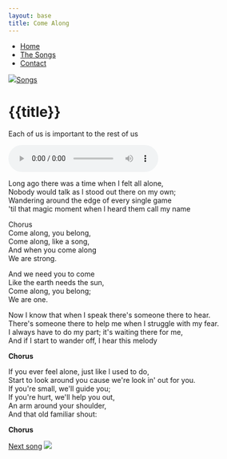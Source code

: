 ```yaml
---
layout: base
title: Come Along
---
```


<nav>
    <ul class="nav">
      <li><a href="/">Home</a></li>
      <li class="active"><a href="/the-songs/">The Songs</a></li>
      <li><a href="/contact">Contact</a></li>
    </ul>
</nav>


<div class="block">
<a href="/the-songs"><img src="/img/arrow-left.svg"></a><a href="/the-songs">Songs</a>
</div>

<h1 class="song-title2">{{title}}</h1>

Each of us is important to the rest of us

<div>
    <audio controls="">
      <source src="/music/come-along.mp3" type="audio/mpeg">
      Your browser does not support the audio element.
    </audio>
  </div>

<span class="lyrics">

Long ago there was a time when I felt all alone,<br/>
Nobody would talk as l stood out there on my own;<br/>
Wandering around the edge of every single game<br/>
'til that magic moment when l heard them call my name

<span class="chorus">

Chorus<br/>
Come along, you belong,<br/>
Come along, like a song,<br/>
And when you come along<br/>
We are strong.

And we need you to come<br/>
Like the earth needs the sun,<br/>
Come along, you belong;<br/>
We are one.<br/>

</span>


Now I know that when I speak there's someone there to hear.<br/>
There's someone there to help me when I struggle with my fear.<br/>
I always have to do my part; it's waiting there for me,<br/>
And if I start to wander off, I hear this melody<br/>

**Chorus**

If you ever feel alone, just like l used to do,<br/>
Start to look around you cause we're look in' out for you.<br/>
If you're small, we'll guide you;<br/>
If you're hurt, we'll help you out,<br/>
An arm around your shoulder,<br/>
And that old familiar shout:<br/>

**Chorus**

</span>

<div class="right">
<a href="/the-songs/i-want-to-be-the-best-I-can-be">Next song</a>
<a href="/the-songs/i-want-to-be-the-best-I-can-be"><img src="/img/arrow-right.svg"></a>
</div>
